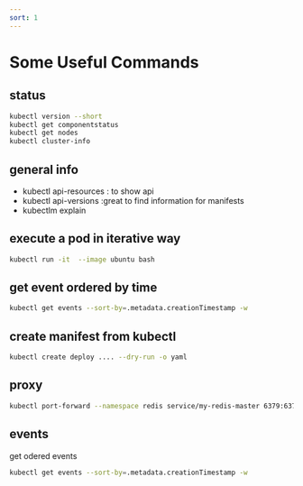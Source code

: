 ```yaml
---
sort: 1
---
```


# Some Useful Commands

## status

```bash
kubectl version --short
kubectl get componentstatus
kubectl get nodes
kubectl cluster-info

```

## general info
- kubectl api-resources : to show api
- kubectl api-versions :great to find information for manifests
- kubectlm explain


## execute a pod in iterative way

```bash
kubectl run -it  --image ubuntu bash
```



## get event ordered by time

```bash
kubectl get events --sort-by=.metadata.creationTimestamp -w
```


## create manifest from kubectl

```bash
kubectl create deploy .... --dry-run -o yaml
```


## proxy

```bash
kubectl port-forward --namespace redis service/my-redis-master 6379:6379 > /dev/null
```


## events
get odered events
```bash
kubectl get events --sort-by=.metadata.creationTimestamp -w
```




<!--
## Apply Manifest with annotation

This adds an annotation so that, when applying changes in the future, kubectl will know what the last applied configuration was for smarter merging of configs.

```bash
kubectl replace --save-config -f MANIFEST.yaml
``` -->